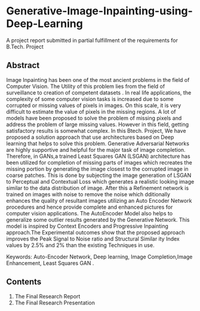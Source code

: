 # Generative-Image-Inpainting-using-Deep-Learning
A project report submitted in partial fulfillment of the requirements for B.Tech. Project

## Abstract

Image Inpainting has been one of the most ancient problems in the field of Computer Vision. The Utility of this problem lies from the field of surveillance to creation of competent datasets . In real life applications, the complexity of some computer vision tasks is increased due to some corrupted or missing values of pixels in images. On this scale, it is very difficult to estimate the value of pixels in the missing regions. A lot of models have been proposed to solve the problem of missing pixels and address the problem of large missing values. However in this field, getting satisfactory results is somewhat complex. In this Btech. Project, We have proposed a solution approach that use architectures based on Deep learning that helps to solve this problem. Generative Adversarial Networks are highly supportive and helpful for the major task of image completion. Therefore, in GANs,a trained Least Squares GAN (LSGAN) architecture has been utilized for completion of missing parts of images which recreates the missing portion by generating the image closest to the corrupted image in coarse patches. This is done by subjecting the image generation of LSGAN to Perceptual and Contextual Loss which generates a realistic looking image similar to the data distribution of image. After this a Refinement network is trained on images with noise to remove the noise which  dditionally enhances the quality of resultant images utilizing an Auto Encoder Network procedures and hence provide complete and enhanced pictures for
computer vision applications. The AutoEncoder Model also helps to generalize some outlier results generated by the Generative Network. This model is inspired by Context Encoders and Progressive Inpainting approach.The Experimental outcomes show that the proposed approach improves the Peak Signal to Noise ratio and Structural Similar ity Index values by 2.5% and 2% than the existing Techniques in use. 

Keywords: Auto-Encoder Network, Deep learning, Image Completion,Image Enhancement, Least Squares GAN .

## Contents

1. The Final Research Report
2. The Final Research Presentation
